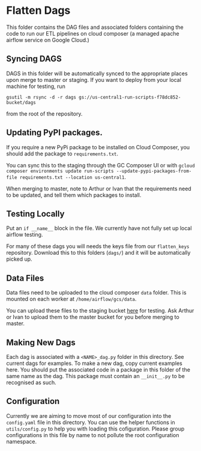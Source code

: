 # Flatten Dags

This folder contains the DAG files and associated folders containing the code to run our ETL pipelines on cloud composer (a managed apache airflow service on Google Cloud.)

## Syncing DAGS

DAGS in this folder will be automatically synced to the appropriate places upon merge to master or staging. If you want to deploy from your local machine for testing, run


```gsutil -m rsync -d -r dags gs://us-central1-run-scripts-f78dc852-bucket/dags```

from the root of the repository.


## Updating PyPI packages.

If you require a new PyPi package to be installed on Cloud Composer, you should add the package to `requirements.txt`.

You can sync this to the staging through the GC Composer UI or with `gcloud composer environments update run-scripts --update-pypi-packages-from-file requirements.txt --location us-central1`.

When merging to master, note to Arthur or Ivan that the requirements need to be updated, and tell them which packages to install.


## Testing Locally

Put an `if __name__` block in the file. We currently have not fully set up local airflow testing.

For many of these dags you will needs the keys file from our `flatten_keys` repository. Download this to
this folders (`dags/`) and it will be automatically picked up.


## Data Files

Data files need to be uploaded to the cloud composer `data` folder. This is mounted on each worker at `/home/airflow/gcs/data`.

You can upload these files to the staging bucket [here](https://console.cloud.google.com/storage/browser/us-central1-run-scripts-f78dc852-bucket/data?project=flatten-staging-271921&ref=https://console.cloud.google.com/storage/browser/us-central1-run-scripts-f78dc852-bucket/data?project%3Dflatten-staging-271921&rapt=AEjHL4N4_yz7VwqBT9_7p15VNp9iHN3Y6yOQY9kqDihm0TTWOMoOR0ZzQLjEiDd2fNz269Z6hoOrRwBxxA2IB-Eh8BOz8_Aedg)
for testing. Ask Arthur or Ivan to upload them to the master bucket for you before merging to master.

## Making New Dags

Each dag is associated with a `<NAME>_dag.py` folder in this directory. See current dags for examples. To make a new dag,
copy current examples here. You should put the associated code in a package in this folder of the same name as the dag.
This package must contain an `__init__.py` to be recognised as such.


## Configuration

Currently we are aiming to move most of our configuration into the `config.yaml` file in this directory.
You can use the helper functions in `utils/config.py` to help you with loading this cofiguration.
Please group configurations in this file by name to not pollute the root configuration namespace.